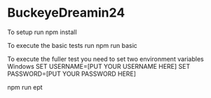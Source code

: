 # BuckeyeDreamin24

To setup run
npm install

To execute the basic tests run
npm run basic

To execute the fuller test you need to set two environment variables
Windows
SET USERNAME=[PUT YOUR USERNAME HERE]
SET PASSWORD=[PUT YOUR PASSWORD HERE]

npm run ept